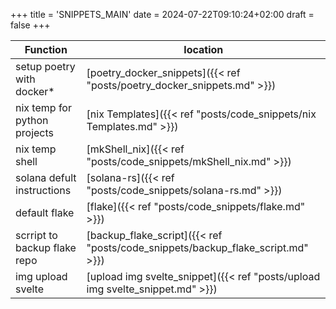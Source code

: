 +++
title = 'SNIPPETS_MAIN'
date = 2024-07-22T09:10:24+02:00
draft = false
+++

    
| Function                     | location                      |
| ---------------------------- | ----------------------------- |
| setup poetry with docker*    | [poetry_docker_snippets]({{< ref "posts/poetry_docker_snippets.md" >}})    |
| nix temp for python projects | [nix Templates]({{< ref "posts/code_snippets/nix Templates.md" >}})             |
| nix temp shell               | [mkShell_nix]({{< ref "posts/code_snippets/mkShell_nix.md" >}})               |
| solana defult instructions   | [solana-rs]({{< ref "posts/code_snippets/solana-rs.md" >}})                 |
| default flake                | [flake]({{< ref "posts/code_snippets/flake.md" >}})                     |
| scrript to backup flake repo | [backup_flake_script]({{< ref "posts/code_snippets/backup_flake_script.md" >}})       |
| img upload svelte            | [upload img svelte_snippet]({{< ref "posts/upload img svelte_snippet.md" >}}) |

